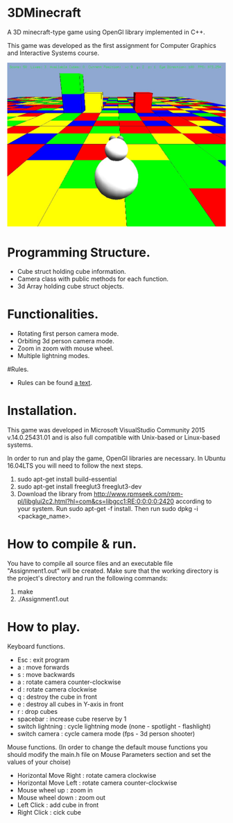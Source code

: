 # 3DMinecraft
A 3D minecraft-type game using OpenGl library implemented in C++.

This game was developed as the first assignment for Computer Graphics and Interactive Systems course.

![Alt text](https://github.com/fotism23/3DMinecraft/blob/master/screenshot.JPG "3DMinecraft")

# Programming Structure.
- Cube struct holding cube information.
- Camera class with public methods for each function.
- 3d Array holding cube struct objects.

# Functionalities.
- Rotating first person camera mode.
- Orbiting 3d person camera mode.
- Zoom in zoom with mouse wheel.
- Multiple lightning modes.

#Rules.
- Rules can be found [a text](https://github.com/fotism23/3DMinecraft/blob/master/assignment.pdf "here").

# Installation.
This game was developed in Microsoft VisualStudio Community 2015 v.14.0.25431.01 and is also full compatible with Unix-based or Linux-based systems.

In order to run and play the game, OpenGl libraries are necessary.
In Ubuntu 16.04LTS you will need to follow the next steps.

1. sudo apt-get install build-essential
2. sudo apt-get install freeglut3 freeglut3-dev
3. Download the library from http://www.rpmseek.com/rpm-pl/libglui2c2.html?hl=com&cs=libgcc1:RE:0:0:0:0:2420 according to your system. Run sudo apt-get -f install. Then run sudo dpkg -i <package_name>.

# How to compile & run.
You have to compile all source files and an executable file "Assignment1.out" will be created.
Make sure that the working directory is the project's directory and run the following commands:
1. make
2. ./Assignment1.out

# How to play.

Keyboard functions.
- Esc 		        : exit program
- a                 : move forwards
- s                 : move backwards
- a                 : rotate camera counter-clockwise
- d                 : rotate camera clockwise
- q                 : destroy the cube in front
- e                 : destroy all cubes in Y-axis in front
- r                 : drop cubes
- spacebar          : increase cube reserve by 1
- switch lightning  : cycle lightning mode (none - spotlight - flashlight)
- switch camera     : cycle camera mode (fps - 3d person shooter)

Mouse functions.
(In order to change the default mouse functions you should modify the main.h file on Mouse Parameters section and set the values of your choise)
- Horizontal Move Right     : rotate camera clockwise
- Horizontal Move Left      : rotate camera counter-clockwise
- Mouse wheel up            : zoom in
- Mouse wheel down          : zoom out
- Left Click                : add cube in front
- Right Click               : cick cube

